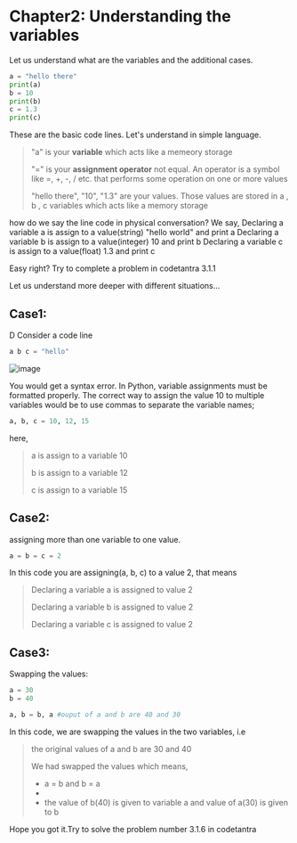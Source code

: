 # Chapter2: Understanding the variables
Let us understand what are the variables and the additional cases.
```py
a = "hello there"
print(a)
b = 10
print(b)
c = 1.3
print(c)
```
These are the basic code lines. Let's understand in simple language.

> "a" is your **variable** which acts like a memeory storage
> 
> "=" is your **assignment operator** not equal. An operator is a symbol like =, +, -, / etc. that performs some operation on one or more values
> 
> "hello there", "10", "1.3" are your values. Those values are stored in a , b , c variables which acts like a memory storage

how do we say the line code in physical conversation?
We say,
Declaring a variable a is assign to a value(string) "hello world" and print a
Declaring a variable b is assign to a value(integer) 10 and print b
Declaring a variable c is assign to a value(float) 1.3 and print c

Easy right? Try to complete a problem in codetantra 3.1.1

Let us understand more deeper with different situations...
## Case1:
D
Consider a code line
```py
a b c = "hello"
```
![image](https://github.com/user-attachments/assets/3351c1e5-95cf-46e5-95af-5593b7e40e73)

You would get a syntax error. In Python, variable assignments must be formatted properly. The correct way to assign the value 10 to multiple variables would be to use commas to separate the variable names;
```py
a, b, c = 10, 12, 15
```
here,
> a is assign to a variable 10
> 
> b is assign to a variable 12
> 
> c is assign to a variable 15

## Case2:
assigning more than one variable to one value.
```py
a = b = c = 2
```
In this code you are assigning(a, b, c) to a value 2, that means
> Declaring a variable a is assigned to value 2
> 
> Declaring a variable b is assigned to value 2
> 
> Declaring a variable c is assigned to value 2

## Case3:
Swapping the values:
```py
a = 30
b = 40

a, b = b, a #ouput of a and b are 40 and 30 
```
In this code, we are swapping the values in the two variables, i.e
> the original values of a and b are 30 and 40
> 
> We had swapped the values which means,
> 
> - a = b and b = a
> - 
> - the value of b(40) is given to variable a and value of a(30) is given to b

Hope you got it.Try to solve the problem number 3.1.6 in codetantra


